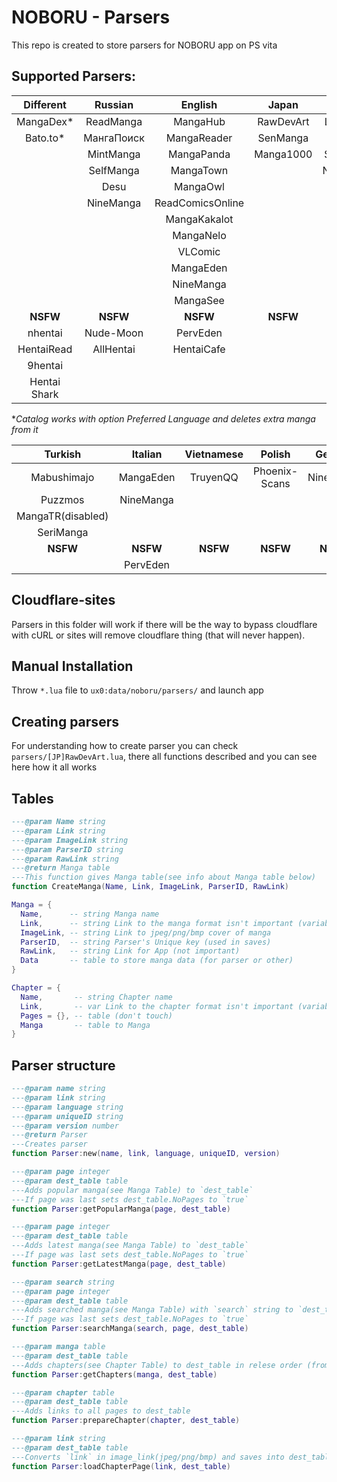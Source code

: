# NOBORU - Parsers
This repo is created to store parsers for NOBORU app on PS vita
## Supported Parsers:
| Different    | Russian    | English          | Japan     | Spanish      | Portuguese  | French    |
|:------------:|:----------:|:----------------:|:---------:|:------------:|:-----------:|:---------:|
| MangaDex*    | ReadManga  | MangaHub         | RawDevArt | LeoManga     | Animaregia  | LelScanVF |
| Bato.to*     | МангаПоиск | MangaReader      | SenManga  | InManga      | UnionMangas | ScanFR    |
|              | MintManga  | MangaPanda       | Manga1000 | Submanga     | GoldenMangas| NineManga |
|              | SelfManga  | MangaTown        |           | NineManga    |             |           |
|              | Desu       | MangaOwl         |           |              |             |           |
|              | NineManga  | ReadComicsOnline |           |              |             |           |
|              |            | MangaKakalot     |           |              |             |           |
|              |            | MangaNelo        |           |              |             |           |
|              |            | VLComic          |           |              |             |           |
|              |            | MangaEden        |           |              |             |           |
|              |            | NineManga        |           |              |             |           |
|              |            | MangaSee         |           |              |             |           |
| **NSFW**     | **NSFW**   | **NSFW**         | **NSFW**  | **NSFW**     | **NSFW**    | **NSFW**  |
| nhentai      | Nude-Moon  | PervEden         |           |              |             |           |
| HentaiRead   | AllHentai  | HentaiCafe       |           |              |             |           |
| 9hentai      |            |                  |           |              |             |           |
| Hentai Shark |            |                  |           |              |             |           |

**Catalog works with option Preferred Language and deletes extra manga from it* 

| Turkish           | Italian   | Vietnamese | Polish        | German    | Brazil    |
|:-----------------:|:---------:|:----------:|:-------------:|:---------:|:---------:|
| Mabushimajo       | MangaEden | TruyenQQ   | Phoenix-Scans | NineManga | NineManga |
| Puzzmos           | NineManga |            |               |           |           |
| MangaTR(disabled) |           |            |               |           |           |
| SeriManga         |           |            |               |           |           |
| **NSFW**          | **NSFW**  | **NSFW**   | **NSFW**      | **NSFW**  | **NSFW**  |
|                   | PervEden  |            |               |           |           |

## Cloudflare-sites
  Parsers in this folder will work if there will be the way to bypass cloudflare with cURL or sites will remove cloudflare thing (that will never happen).

## Manual Installation
  Throw `*.lua` file to `ux0:data/noboru/parsers/` and launch app

## Creating parsers
  For understanding how to create parser you can check `parsers/[JP]RawDevArt.lua`, there all functions described and you can see here how it all works

## Tables
  ```Lua
  ---@param Name string
  ---@param Link string
  ---@param ImageLink string
  ---@param ParserID string
  ---@param RawLink string
  ---@return Manga table
  ---This function gives Manga table(see info about Manga table below)
  function CreateManga(Name, Link, ImageLink, ParserID, RawLink)

  Manga = {
	Name,      -- string Manga name
	Link,      -- string Link to the manga format isn't important (variable for parser)
	ImageLink, -- string Link to jpeg/png/bmp cover of manga
	ParserID,  -- string Parser's Unique key (used in saves)
	RawLink,   -- string Link for App (not important)
	Data       -- table to store manga data (for parser or other) 
  }
  
  Chapter = {
	Name,       -- string Chapter name
	Link,       -- var Link to the chapter format isn't important (variable for parser)
	Pages = {}, -- table (don't touch)
	Manga       -- table to Manga
  }
  ```
## Parser structure
  ```Lua
  ---@param name string
  ---@param link string
  ---@param language string
  ---@param uniqueID string
  ---@param version number
  ---@return Parser
  ---Creates parser
  function Parser:new(name, link, language, uniqueID, version)
  
  ---@param page integer
  ---@param dest_table table
  ---Adds popular manga(see Manga Table) to `dest_table`
  ---If page was last sets dest_table.NoPages to `true`
  function Parser:getPopularManga(page, dest_table)
  
  ---@param page integer
  ---@param dest_table table
  ---Adds latest manga(see Manga Table) to `dest_table`
  ---If page was last sets dest_table.NoPages to `true`
  function Parser:getLatestManga(page, dest_table)
  
  ---@param search string
  ---@param page integer
  ---@param dest_table table
  ---Adds searched manga(see Manga Table) with `search` string to `dest_table`
  ---If page was last sets dest_table.NoPages to `true`
  function Parser:searchManga(search, page, dest_table)
  
  ---@param manga table
  ---@param dest_table table
  ---Adds chapters(see Chapter Table) to dest_table in relese order (from 1st chapter to nth)
  function Parser:getChapters(manga, dest_table)
  
  ---@param chapter table
  ---@param dest_table table
  ---Adds links to all pages to dest_table
  function Parser:prepareChapter(chapter, dest_table)
  
  ---@param link string
  ---@param dest_table table
  ---Converts `link` in image_link(jpeg/png/bmp) and saves into dest_table.Link
  function Parser:loadChapterPage(link, dest_table)
 
  ```
